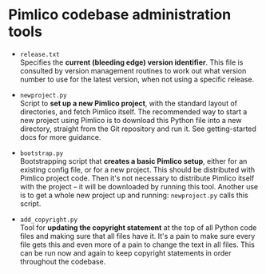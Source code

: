 Pimlico codebase administration tools
=====================================

* `release.txt`  
Specifies the **current (bleeding edge) version identifier**. This file is consulted by version 
management routines to work out what version number to use for the latest version, when not 
using a specific release.

* `newproject.py`  
Script to **set up a new Pimlico project**, with the standard layout of directories, and fetch Pimlico itself.
The recommended way to start a new project using Pimlico is to download this Python file into a new 
directory, straight from the Git repository and run it. See getting-started docs for more guidance.

* `bootstrap.py`  
Bootstrapping script that **creates a basic Pimlico setup**, either for an existing config file, or for a new project.
This should be distributed with Pimlico project code. Then it's not necessary to distribute Pimlico itself
with the project – it will be downloaded by running this tool.
Another use is to get a whole new project up and running: `newproject.py` calls this script.

* `add_copyright.py`  
Tool for **updating the copyright statement** at the top of all Python code files and making sure that 
all files have it. It's a pain to make sure every file gets this and even more of a pain to change 
the text in all files. This can be run now and again to keep copyright statements in order 
throughout the codebase.